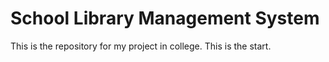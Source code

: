 # School Library Management System
This is the repository for my project in college. This is the start.